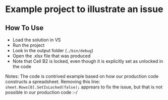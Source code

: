 # Example project to illustrate an issue
## How To Use
- Load the solution in VS
- Run the project
- Look in the output folder (`./bin/debug`)
- Open the .xlsx file that was produced
- Note that Cell B2 is locked, even though it is explicitly set as unlocked in the code

Notes:
The code is contrived example based on how our production code constructs a spreadsheet.
Removing this line:
``
    sheet.Rows[0].SetIsLocked(false);
``
 apprears to fix the issue, but that is not possible in our production code :-/
 